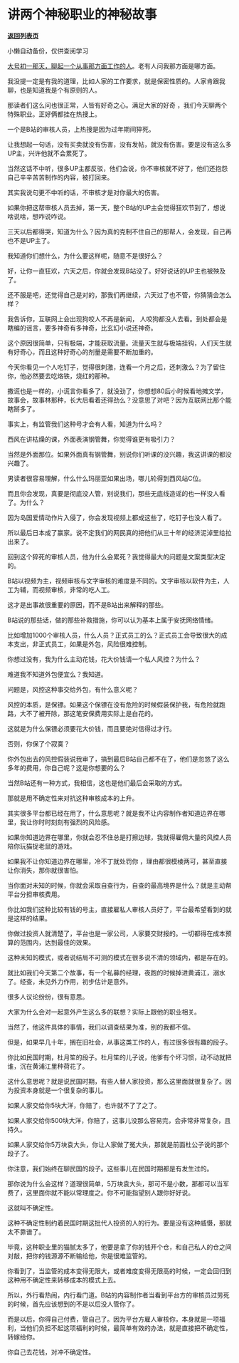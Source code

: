 # 讲两个神秘职业的神秘故事

[**返回列表页**](/gzh/记忆承载3)

小懒自动备份，仅供查阅学习

[大号初一那天，聊起一个从事那方面工作的人](http://mp.weixin.qq.com/s?__biz=MzU0MjYwNDU2Mw==&mid=2247503657&idx=1&sn=4b8b1a506a6f19ae7b8534fde302aed2&chksm=fb1aa355cc6d2a43970fa861e8a19a0a70e9af725e63e0f87443e6342de9b0ee583af0432957&scene=21#wechat_redirect)。老有人问我那方面是哪方面。  

  

我没提一定是有我的道理，比如人家的工作要求，就是保密性质的。人家肯跟我聊，也是知道我是个有原则的人。  

  

那读者们这么问也很正常，人皆有好奇之心。满足大家的好奇 ，我们今天聊两个特殊职业。正好俩都挂在热搜上。

  

一个是B站的审核人员，上热搜是因为过年期间猝死。

  

让我想起一句话，没有买卖就没有伤害，没有发帖，就没有伤害。要是没有这么多UP主，兴许他就不会累死了。  

  

当然这话不中听，很多UP主都反驳，他们会说，你不审核就不好了，他们还抱怨自己辛辛苦苦制作的内容，被打回来。  

  

其实我说句更不中听的话，不审核才是对你最大的伤害。  

  

如果你把这帮审核人员去掉，第一天，整个B站的UP主会觉得狂欢节到了，想说啥说啥，想咋说咋说。

  

三天以后都得哭，知道为什么？因为真的克制不住自己的那帮人，会发现，自己再也不是UP主了。  

  

我知道你们想什么，为什么要这样呢，随意不是很好么？  

  

好，让你一直狂欢，六天之后，你就会发现B站没了。好好说话的UP主也被殃及了。

  

还不服是吧，还觉得自己是对的，那我们再继续，六天过了也不管，你猜猜会怎么样？  

  

我告诉你，互联网上会出现狗咬人不再是新闻， 人咬狗都没人去看。到处都会是瞎编的谣言，要多神奇有多神奇，比玄幻小说还神奇。  

  

这个原因很简单，只有极端，才能获取流量。流量天生就与极端挂钩，人们天生就有好奇心，而且这种好奇心的剂量是需要不断加重的。  

  

今天你看见一个人吃钉子，觉得很刺激，连看一个月之后，还刺激么？为了留住你，他必然要去吃烙铁，烧红的那种。  

  

撒谎也是一样的，小谎言你看多了，就没劲了，你想想80后小时候看地摊文学，故事会，故事林那种，长大后看着还得劲么？没意思了对吧？因为互联网比那个能瞎掰多了。

  

事实上，有监管我们这种号才会有人看，知道为什么吗？  

  

西风在讲枯燥的课，外面表演钢管舞，你觉得谁更有吸引力？  

  

当然是外面那位。如果外面真有钢管舞，别说你们听课的没兴趣，我这讲课的都没兴趣了。

  

男读者很容易理解，什么什么玛丽亚如果出场，哪儿轮得到西风站C位。  

  

而且你会发现，真要是彻底没人管，别说我们，那些无底线造谣的也一样没人看了。为什么？  

  

因为岛国爱情动作片入侵了，你会发现视频上都成这些了，吃钉子也没人看了。

  

所以最后日本成了赢家。说不定我们的网民真的把他们从三十年的经济泥淖里给拉出来了。

  

回到这个猝死的审核人员，他为什么会累死？我觉得最大的问题是文案类型决定的。  

  

B站以视频为主，视频审核与文字审核的难度是不同的。文字审核以软件为主，人工为辅，而视频审核，非常的吃人工。

  

这才是出事故很重要的原因，而不是B站出来解释的那些。  

  

B站说的那些话，做的那些补救措施，你可以认为基本上属于安抚网络情绪。  

  

比如增加1000个审核人员，什么人员？正式员工的么？正式员工会导致很大的成本支出，非正式员工，如果是外包，风险很难控制。  

  

你想过没有，我为什么主动花钱，花大价钱请一个私人风控？为什么？  

  

难道我不知道外包便宜么？我知道。

  

问题是，风控这种事交给外包，有什么意义呢？

  

风控的本质，是保镖。如果这个保镖在没有危险的时候假装保护我，有危险就跑路，大不了被开除，那这笔安保费用实际上是白花的。  

  

这就是为什么保镖必须要花大价钱，而且要绝对信得过才行。  

  

否则，你保了个寂寞？  

  

你外包出去的风控假装说我审了，搞到最后B站自己都不在了，他们是忽悠了这么多年的费用，你自己呢？这是你想要的么？  

  

当然B站还有一种方式，我相信，这也是他们最后会采取的方式。  

  

那就是用不确定性来对抗这种审核成本的上升。

  

其实很多平台都已经在用了，什么意思呢？就是我不让内容制作者知道边界在哪里，我让你时时刻刻有强烈的风险感。  

  

如果你知道边界在哪里，你就会忍不住总是打擦边球，我就得雇佣大量的风控人员陪你玩猫捉老鼠的游戏。  

  

如果我不让你知道边界在哪里，冷不丁就处罚你 ，理由都很模棱两可，甚至直接让你消失，那你就很害怕。  

  

当你面对未知的时候，你就会采取自查行为，自查的最高境界是什么？就是主动帮平台分担审核费用。

  

你比如我们这种比较有钱的号主，直接雇私人审核人员好了，平台最希望看到的就是这样的结果。  

  

你做过投资人就清楚了，平台也是一家公司，人家要交财报的。一切都得在成本预算的范围内，达到最佳的效果。  

  

这种未知的模式，或者说结局不可测的模式在很多说不清的领域内，都是存在的。  

  

就比如我们今天第二个故事，有一个私募的经理，夜跑的时候掉进黄浦江，溺水了。经查，未见外力作用，初步估计是意外。

  

很多人议论纷纷，很有意思。  

  

大家为什么会对一起意外产生这么多的联想？实际上跟他的职业相关。  

  

当然了，他这件具体的事情，我们以调查结果为准，别的我都不信。  

  

但是，如果早几十年，搁在旧社会，从事这类工作的人，有过很多很有趣的段子。

  

你比如民国时期，杜月笙的段子。杜月笙的儿子说，他爹有个坏习惯，动不动就把谁，沉在黄浦江里种荷花了。  

  

这什么意思呢？就是说民国时期，有些人替人家投资，那么这里面就很复杂了。因为投资本身就是一个很复杂的事儿。

  

如果人家交给你5块大洋，你赔了，也许就不了了之了。  

如果人家交给你500块大洋，你赔了，这事儿没那么容易完，会非常非常复杂，且持久。

如果人家交给你5万块袁大头，你让人家做了冤大头，那就是前面杜公子说的那个段子了。

  

你注意，我们始终在聊民国的段子。这些事儿在民国时期都是有发生过的。

  

那你说为什么会这样？道理很简单，5万块袁大头，那可不是小数，那都可以当军费了，这里面你就不能以常理度之。你不可能指望别人跟你好好说。

  

这就叫不确定性。

  

这种不确定性制约着民国时期这批代人投资的人的行为。要是没有这种威慑，那就太不靠谱了。

  

毕竟，这种职业里的猫腻太多了，他要是拿了你的钱开个仓，和自己私人的仓之间对敲，把你的钱源源不断输给他，你是很难监管的。

  

你看到了，当监管的成本变得无限大，或者难度变得无限高的时候，一定会回归到这种用不确定性来转移成本的模式上去。

  

所以，外行看热闹，内行看门道。B站的内容制作者当看到平台方的审核员过劳死的时候，首先应该想到的不是以后没人管你了。

  

而是以后，你得自己付费，管自己了。因为平台方雇人审核你，本身就是一项福利，当他们负担不起这项福利的时候，最简单有效的办法，就是直接把不确定性，转嫁给你。

  

你自己去花钱，对冲不确定性。

